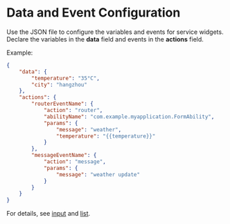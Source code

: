 # Data and Event Configuration


Use the JSON file to configure the variables and events for service widgets. Declare the variables in the **data** field and events in the **actions** field.


Example:



```json
{
    "data": {
        "temperature": "35°C",
        "city": "hangzhou"
    },
    "actions": {
        "routerEventName": {
            "action": "router",
            "abilityName": "com.example.myapplication.FormAbility",
            "params": {
                "message": "weather",
                "temperature": "{{temperature}}"
            }
        },
        "messageEventName": {
            "action": "message",
            "params": {
                "message": "weather update"
            }
        }
    }
}
```

For details, see [input](./js-service-widget-basic-input.md) and [list](js-service-widget-container-list.md).
